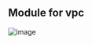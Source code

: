 ## Module for vpc

![image](https://techcheck.vabhishek.com/bl-content/uploads/pages/6e96db1907a9604093f58d27540f5d1b/1_YcNHxdrbPlV-lWjN_0Ek3g.png)